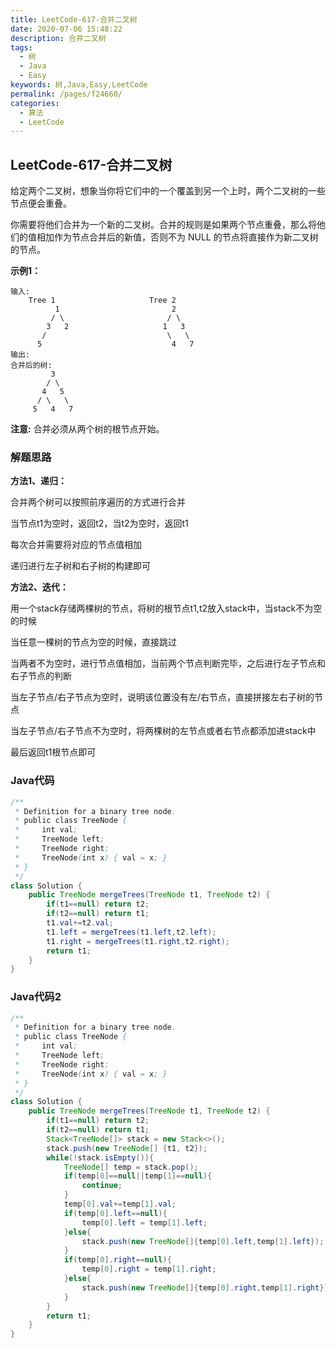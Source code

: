 ```yaml
---
title: LeetCode-617-合并二叉树
date: 2020-07-06 15:48:22
description: 合并二叉树
tags: 
  - 树
  - Java
  - Easy
keywords: 树,Java,Easy,LeetCode
permalink: /pages/f24660/
categories: 
  - 算法
  - LeetCode
---
```


## LeetCode-617-合并二叉树

给定两个二叉树，想象当你将它们中的一个覆盖到另一个上时，两个二叉树的一些节点便会重叠。

你需要将他们合并为一个新的二叉树。合并的规则是如果两个节点重叠，那么将他们的值相加作为节点合并后的新值，否则不为 NULL 的节点将直接作为新二叉树的节点。

<!--more-->

**示例1：**

```
输入: 
	Tree 1                     Tree 2                  
          1                         2                             
         / \                       / \                            
        3   2                     1   3                        
       /                           \   \                      
      5                             4   7                  
输出: 
合并后的树:
	     3
	    / \
	   4   5
	  / \   \ 
	 5   4   7
```

**注意:** 合并必须从两个树的根节点开始。

### 解题思路

**方法1、递归：**

合并两个树可以按照前序遍历的方式进行合并

当节点t1为空时，返回t2，当t2为空时，返回t1

每次合并需要将对应的节点值相加

递归进行左子树和右子树的构建即可

**方法2、迭代：**

用一个stack存储两棵树的节点，将树的根节点t1,t2放入stack中，当stack不为空的时候

当任意一棵树的节点为空的时候，直接跳过

当两者不为空时，进行节点值相加，当前两个节点判断完毕，之后进行左子节点和右子节点的判断

当左子节点/右子节点为空时，说明该位置没有左/右节点，直接拼接左右子树的节点

当左子节点/右子节点不为空时，将两棵树的左节点或者右节点都添加进stack中

最后返回t1根节点即可

### Java代码

```java
/**
 * Definition for a binary tree node.
 * public class TreeNode {
 *     int val;
 *     TreeNode left;
 *     TreeNode right;
 *     TreeNode(int x) { val = x; }
 * }
 */
class Solution {
    public TreeNode mergeTrees(TreeNode t1, TreeNode t2) {
        if(t1==null) return t2;
        if(t2==null) return t1;
        t1.val+=t2.val;
        t1.left = mergeTrees(t1.left,t2.left);
        t1.right = mergeTrees(t1.right,t2.right);
        return t1;
    }
}
```

### Java代码2

```java
/**
 * Definition for a binary tree node.
 * public class TreeNode {
 *     int val;
 *     TreeNode left;
 *     TreeNode right;
 *     TreeNode(int x) { val = x; }
 * }
 */
class Solution {
    public TreeNode mergeTrees(TreeNode t1, TreeNode t2) {
        if(t1==null) return t2;
        if(t2==null) return t1;
        Stack<TreeNode[]> stack = new Stack<>();
        stack.push(new TreeNode[] {t1, t2});
        while(!stack.isEmpty()){
            TreeNode[] temp = stack.pop();
            if(temp[0]==null||temp[1]==null){
                continue;
            }
            temp[0].val+=temp[1].val;
            if(temp[0].left==null){
                temp[0].left = temp[1].left;
            }else{
                stack.push(new TreeNode[]{temp[0].left,temp[1].left});
            }
            if(temp[0].right==null){
                temp[0].right = temp[1].right;
            }else{
                stack.push(new TreeNode[]{temp[0].right,temp[1].right});
            }
        }
        return t1;
    }
}
```